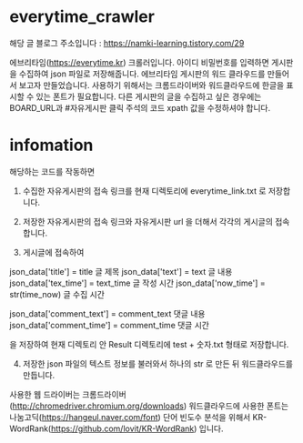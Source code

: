 # everytime_crawler
해당 글 블로그 주소입니다 : https://namki-learning.tistory.com/29


에브리타임(https://everytime.kr) 크롤러입니다.
아이디 비밀번호를 입력하면 게시판을 수집하여 json 파일로 저장해줍니다.
에브리타임 게시판의 워드 클라우드를 만들어서 보고자 만들었습니다.
사용하기 위해서는 크롬드라이버와 워드클라우드에 한글을 표시할 수 있는 폰트가 필요합니다.
다른 게시판의 글을 수집하고 싶은 경우에는 BOARD_URL과 #자유게시판 클릭 주석의 코드 xpath 값을 수정하셔야 합니다.

# infomation
해당하는 코드를 작동하면

1. 수집한 자유게시판의 접속 링크를 현재 디렉토리에 everytime_link.txt 로 저장합니다.

2. 저장한 자유게시판의 접속 링크와 자유게시판 url 을 더해서 각각의 게시글의 접속합니다.

3. 게시글에 접속하여 

  json_data['title'] = title                     글 제목
  json_data['text'] = text                       글 내용
  json_data['tex_time'] = text_time              글 작성 시간
  json_data['now_time'] = str(time_now)          글 수집 시간
        
  json_data['comment_text'] = comment_text       댓글 내용
  json_data['comment_time'] = comment_time       댓글 시간

  을 저장하여 현재 디렉토리 안 Result 디렉토리에 test + 숫자.txt 형태로 저장합니다.

4. 저장한 json 파일의 텍스트 정보를 불러와서 하나의 str 로 만든 뒤 워드클라우드를 만듭니다.


사용한 웹 드라이버는 크롬드라이버(http://chromedriver.chromium.org/downloads)
워드클라우드에 사용한 폰트는 나눔고딕(https://hangeul.naver.com/font)
단어 빈도수 분석을 위해서 KR-WordRank(https://github.com/lovit/KR-WordRank) 입니다.

